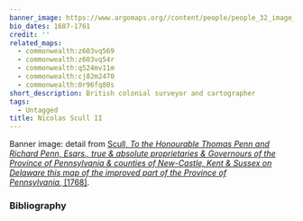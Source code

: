 ```yaml
---
banner_image: https://www.argomaps.org//content/people/people_32_image_compress_100.jpg
bio_dates: 1687-1761
credit: ''
related_maps:
  - commonwealth:z603vq569
  - commonwealth:z603vq54r
  - commonwealth:q524mv11m
  - commonwealth:cj82m2470
  - commonwealth:0r96fq80s
short_description: British colonial surveyor and cartographer
tags:
  - Untagged
title: Nicolas Scull II
---
```



<p>Banner image: detail from <a href="/maps/commonwealth:0r96fq80s">Scull, </a><em><a href="/maps/commonwealth:0r96fq80s">To the Honourable Thomas Penn and Richard Penn, Esqrs., true &amp; absolute proprietaries &amp; Governours of the Province of Pennsylvania &amp; counties of New-Castle, Kent &amp; Sussex on Delaware this map of the improved part of the Province of Pennsylvania</a>,</em><a href="/maps/commonwealth:0r96fq80s">&nbsp;[1768]</a>.</p>

### Bibliography


